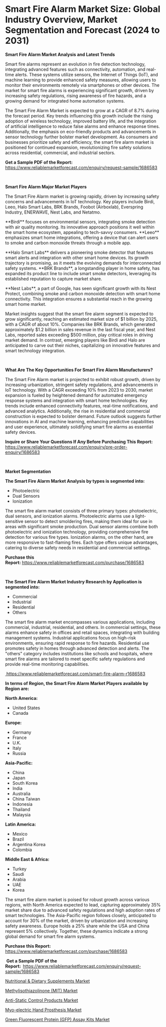 <p><h1>Smart Fire Alarm Market Size: Global Industry Overview, Market Segmentation and Forecast (2024 to 2031)</h1></p><p><strong>Smart Fire Alarm Market Analysis and Latest Trends</strong></p>
<p><p>Smart fire alarms represent an evolution in fire detection technology, integrating advanced features such as connectivity, automation, and real-time alerts. These systems utilize sensors, the Internet of Things (IoT), and machine learning to provide enhanced safety measures, allowing users to monitor their environments remotely via smartphones or other devices. The market for smart fire alarms is experiencing significant growth, driven by increasing safety regulations, rising awareness of fire hazards, and a growing demand for integrated home automation systems. </p><p>The Smart Fire Alarm Market is expected to grow at a CAGR of 8.7% during the forecast period. Key trends influencing this growth include the rising adoption of wireless technology, improved battery life, and the integration of artificial intelligence to reduce false alarms and enhance response times. Additionally, the emphasis on eco-friendly products and advancements in sensor technology further bolster market development. As consumers and businesses prioritize safety and efficiency, the smart fire alarm market is positioned for continued expansion, revolutionizing fire safety solutions across residential, commercial, and industrial sectors.</p></p>
<p><strong>Get a Sample PDF of the Report:&nbsp;</strong> <a href="https://www.reliablemarketforecast.com/enquiry/request-sample/1686583?utm_campaign=1474&utm_medium=2&utm_source=Github&utm_content=ia&utm_term=16102024&utm_id=smart-fire-alarm">https://www.reliablemarketforecast.com/enquiry/request-sample/1686583</a></p>
<p>&nbsp;</p>
<p><strong>Smart Fire Alarm Major Market Players</strong></p>
<p><p>The Smart Fire Alarm market is growing rapidly, driven by increasing safety concerns and advancements in IoT technology. Key players include Birdi, Leeo, Halo Smart Labs, BRK Brands, Foobot (Airboxlab), Everspring Industry, ENERWAVE, Nest Labs, and Netatmo.</p><p>**Birdi** focuses on environmental sensors, integrating smoke detection with air quality monitoring. Its innovative approach positions it well within the smart home ecosystem, appealing to tech-savvy consumers. **Leeo** emphasizes smart home integrations, offering a device that can alert users to smoke and carbon monoxide threats through a mobile app. </p><p>**Halo Smart Labs** delivers a pioneering smoke detector that features smart alerts and integration with other smart home devices. Its growth trajectory is promising, as it meets the evolving demands for interconnected safety systems. **BRK Brands**, a longstanding player in home safety, has expanded its product line to include smart smoke detectors, leveraging its established reputation to capture market share.</p><p>**Nest Labs**, a part of Google, has seen significant growth with its Nest Protect, combining smoke and carbon monoxide detection with smart home connectivity. This integration ensures a substantial reach in the growing smart home market.</p><p>Market insights suggest that the smart fire alarm segment is expected to grow significantly, reaching an estimated market size of $1 billion by 2025, with a CAGR of about 10%. Companies like BRK Brands, which generated approximately $1.2 billion in sales revenue in the last fiscal year, and Nest Labs, reported sales exceeding $500 million, play critical roles in driving market demand. In contrast, emerging players like Birdi and Halo are anticipated to carve out their niches, capitalizing on innovative features and smart technology integration.</p></p>
<p>&nbsp;</p>
<p><strong>What Are The Key Opportunities For Smart Fire Alarm Manufacturers?</strong></p>
<p><p>The Smart Fire Alarm market is projected to exhibit robust growth, driven by increasing urbanization, stringent safety regulations, and advancements in IoT technology. With a CAGR exceeding 10% from 2023 to 2030, market expansion is fueled by heightened demand for automated emergency response systems and integration with smart home technologies. Key trends include enhanced connectivity features, real-time notifications, and advanced analytics. Additionally, the rise in residential and commercial construction is expected to bolster demand. Future outlook suggests further innovations in AI and machine learning, enhancing predictive capabilities and user experience, ultimately solidifying smart fire alarms as essential safety devices.</p></p>
<p><strong>Inquire or Share Your Questions If Any Before Purchasing This Report:</strong> <a href="https://www.reliablemarketforecast.com/enquiry/pre-order-enquiry/1686583?utm_campaign=1474&utm_medium=2&utm_source=Github&utm_content=ia&utm_term=16102024&utm_id=smart-fire-alarm">https://www.reliablemarketforecast.com/enquiry/pre-order-enquiry/1686583</a></p>
<p>&nbsp;</p>
<p><strong>Market Segmentation</strong></p>
<p><strong>The Smart Fire Alarm Market Analysis by types is segmented into:</strong></p>
<p><ul><li>Photoelectric</li><li>Dual Sensors</li><li>Ionization</li></ul></p>
<p><p>The smart fire alarm market consists of three primary types: photoelectric, dual sensors, and ionization alarms. Photoelectric alarms use a light-sensitive sensor to detect smoldering fires, making them ideal for use in areas with significant smoke production. Dual sensor alarms combine both photoelectric and ionization technology, providing comprehensive fire detection for various fire types. Ionization alarms, on the other hand, are more responsive to fast-flaming fires. Each type offers unique advantages, catering to diverse safety needs in residential and commercial settings.</p></p>
<p><strong>Purchase this Report:&nbsp;</strong><a href="https://www.reliablemarketforecast.com/purchase/1686583?utm_campaign=1474&utm_medium=2&utm_source=Github&utm_content=ia&utm_term=16102024&utm_id=smart-fire-alarm">https://www.reliablemarketforecast.com/purchase/1686583</a></p>
<p>&nbsp;</p>
<p><strong>The Smart Fire Alarm Market Industry Research by Application is segmented into:</strong></p>
<p><ul><li>Commercial</li><li>Industrial</li><li>Residential</li><li>Others</li></ul></p>
<p><p>The smart fire alarm market encompasses various applications, including commercial, industrial, residential, and others. In commercial settings, these alarms enhance safety in offices and retail spaces, integrating with building management systems. Industrial applications focus on high-risk environments, ensuring rapid response to fire hazards. Residential use promotes safety in homes through advanced detection and alerts. The "others" category includes institutions like schools and hospitals, where smart fire alarms are tailored to meet specific safety regulations and provide real-time monitoring capabilities.</p></p>
<p><a href="https://www.reliablemarketforecast.com/smart-fire-alarm-r1686583?utm_campaign=1474&utm_medium=2&utm_source=Github&utm_content=ia&utm_term=16102024&utm_id=smart-fire-alarm">&nbsp;https://www.reliablemarketforecast.com/smart-fire-alarm-r1686583</a></p>
<p><strong>In terms of Region, the Smart Fire Alarm Market Players available by Region are:</strong></p>
<p>
    <p> <strong> North America: </strong>
        <ul>
            <li>United States</li>
            <li>Canada</li>
        </ul>
        </p> 
    <p> <strong> Europe: </strong>
        <ul>
            <li>Germany</li>
            <li>France</li>
            <li>U.K.</li>
            <li>Italy</li>
            <li>Russia</li>
        </ul>
        </p> 
    <p> <strong> Asia-Pacific: </strong>
        <ul>
            <li>China</li>
            <li>Japan</li>
            <li>South Korea</li>
            <li>India</li>
            <li>Australia</li>
            <li>China Taiwan</li>
            <li>Indonesia</li>
            <li>Thailand</li>
            <li>Malaysia</li>
        </ul>
        </p> 
    <p> <strong> Latin America: </strong>
        <ul>
            <li>Mexico</li>
            <li>Brazil</li>
            <li>Argentina Korea</li>
            <li>Colombia</li>
        </ul>
        </p> 
    <p> <strong> Middle East & Africa: </strong>
        <ul>
            <li>Turkey</li>
            <li>Saudi</li>
            <li>Arabia</li>
            <li>UAE</li>
            <li>Korea</li>
        </ul>
    </p>
    </p>
<p><p>The smart fire alarm market is poised for robust growth across various regions, with North America expected to lead, capturing approximately 35% market share due to advanced safety regulations and high adoption rates of smart technologies. The Asia-Pacific region follows closely, anticipated to account for 30% of the market, driven by urbanization and increasing safety awareness. Europe holds a 25% share while the USA and China represent 5% collectively. Together, these dynamics indicate a strong global demand for smart fire alarm systems.</p></p>
<p><strong>Purchase this Report: </strong><a href="https://www.reliablemarketforecast.com/purchase/1686583?utm_campaign=1474&utm_medium=2&utm_source=Github&utm_content=ia&utm_term=16102024&utm_id=smart-fire-alarm">https://www.reliablemarketforecast.com/purchase/1686583</a></p>
<p>&nbsp;<strong>Get a Sample PDF of the Report:&nbsp;&nbsp;</strong><a href="https://www.reliablemarketforecast.com/enquiry/request-sample/1686583?utm_campaign=1474&utm_medium=2&utm_source=Github&utm_content=ia&utm_term=16102024&utm_id=smart-fire-alarm">https://www.reliablemarketforecast.com/enquiry/request-sample/1686583</a></p>
<p><strong></strong></p>
<p><p><a href="https://www.linkedin.com/pulse/nutritional-dietary-supplements-market-outlook-share-analysis-yqwyc?trk=public_post_embed_feed-article-content&utm_campaign=1474&utm_medium=2&utm_source=Github&utm_content=ia&utm_term=16102024&utm_id=smart-fire-alarm">Nutritional & Dietary Supplements Market</a></p><p><a href="https://www.linkedin.com/pulse/methylisothiazolinone-mit-market-opportunities-emerging-global-oranc?trk=public_post_embed_feed-article-content&utm_campaign=1474&utm_medium=2&utm_source=Github&utm_content=ia&utm_term=16102024&utm_id=smart-fire-alarm">Methylisothiazolinone (MIT) Market</a></p><p><a href="https://www.linkedin.com/pulse/market-forecasting-change-global-anti-static-control-k4uce?trk=public_post_embed_feed-article-content&utm_campaign=1474&utm_medium=2&utm_source=Github&utm_content=ia&utm_term=16102024&utm_id=smart-fire-alarm">Anti-Static Control Products Market</a></p><p><a href="https://www.linkedin.com/pulse/global-myo-electric-hand-prosthesis-market-exploring-share-ybptc?trk=public_post_embed_feed-article-content&utm_campaign=1474&utm_medium=2&utm_source=Github&utm_content=ia&utm_term=16102024&utm_id=smart-fire-alarm">Myo-electric Hand Prosthesis Market</a></p><p><a href="https://github.com/globismark/Market-Research-Report-List-5/blob/main/green-fluorescent-protein-gfp-assay-kits-market.md?utm_campaign=1474&utm_medium=2&utm_source=Github&utm_content=ia&utm_term=16102024&utm_id=smart-fire-alarm">Green Fluorescent Protein (GFP) Assay Kits Market</a></p></p>